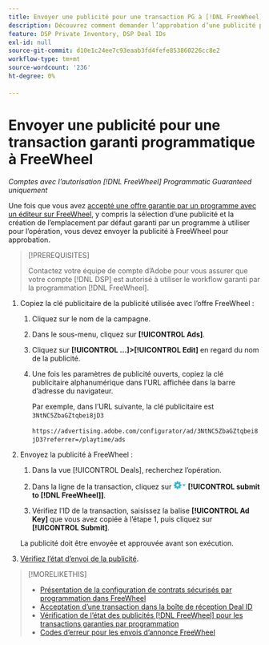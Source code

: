 ```yaml
---
title: Envoyer une publicité pour une transaction PG à [!DNL FreeWheel]
description: Découvrez comment demander l’approbation d’une publicité pour une offre garantie par un programme auprès d’un éditeur sur FreeWheel.
feature: DSP Private Inventory, DSP Deal IDs
exl-id: null
source-git-commit: d10e1c24ee7c93eaab3fd4fefe853860226cc8e2
workflow-type: tm+mt
source-wordcount: '236'
ht-degree: 0%

---
```


# Envoyer une publicité pour une transaction garanti programmatique à FreeWheel

*Comptes avec l’autorisation  [!DNL FreeWheel] Programmatic Guaranteed uniquement*

Une fois que vous avez [accepté une offre garantie par un programme avec un éditeur sur FreeWheel](#programmatic-guaranteed-set-up.md#pg-setup-deal-id-inbox), y compris la sélection d’une publicité et la création de l’emplacement par défaut garanti par un programme à utiliser pour l’opération, vous devez envoyer la publicité à FreeWheel pour approbation.

>[!PREREQUISITES]
>
>Contactez votre équipe de compte d’Adobe pour vous assurer que votre compte [!DNL DSP] est autorisé à utiliser le workflow garanti par la programmation [!DNL FreeWheel].

1. Copiez la clé publicitaire de la publicité utilisée avec l’offre FreeWheel :

   1. Cliquez sur le nom de la campagne.

   1. Dans le sous-menu, cliquez sur **[!UICONTROL Ads]**.

   1. Cliquez sur **[!UICONTROL ...]>[!UICONTROL Edit]** en regard du nom de la publicité.

   1. Une fois les paramètres de publicité ouverts, copiez la clé publicitaire alphanumérique dans l’URL affichée dans la barre d’adresse du navigateur.

      Par exemple, dans l’URL suivante, la clé publicitaire est `3NtNC5ZbaGZtqbei8jD3`

      `https://advertising.adobe.com/configurator/ad/3NtNC5ZbaGZtqbei8jD3?referrer=/playtime/ads`

1. Envoyez la publicité à FreeWheel :

   1. Dans la vue [!UICONTROL Deals], recherchez l’opération.

   1. Dans la ligne de la transaction, cliquez sur ![Menu Options](/help/dsp/assets/options-menu.png) **[!UICONTROL submit to [!DNL FreeWheel]]**.

   1. Vérifiez l’ID de la transaction, saisissez la balise **[!UICONTROL Ad Key]** que vous avez copiée à l’étape 1, puis cliquez sur **[!UICONTROL Submit]**.

   La publicité doit être envoyée et approuvée avant son exécution.

1. [Vérifiez l’état d’envoi de la publicité](freewheel-check-status.md).

>[!MORELIKETHIS]
>
>* [Présentation de la configuration de contrats sécurisés par programmation dans FreeWheel](freewheel-overview.md)
>* [Acceptation d’une transaction dans la boîte de réception Deal ID](deal-id-inbox-accept.md)
>* [Vérification de l’état des publicités  [!DNL FreeWheel] pour les transactions garanties par programmation](freewheel-check-status.md)
>* [Codes d’erreur pour les envois d’annonce FreeWheel](freewheel-error-codes.md)

